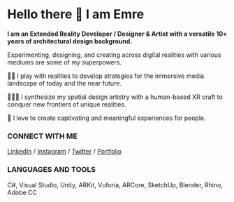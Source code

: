 # Hello there 👋 I am Emre
**I am an Extended Reality Developer / Designer & Artist with a versatile 10+ years of architectural design background.** 

Experimenting, designing, and creating across digital realities with various mediums are some of my superpowers.

🤹🏽 I play with realities to develop strategies for the immersive media landscape of today and the near future.

👨🏻‍💻 I synthesize my spatial design artistry with a human-based XR craft to conquer new frontiers of unique realities.

💙 I love to create captivating and meaningful experiences for people.

### CONNECT WITH ME
[LinkedIn](https://www.linkedin.com/in/emreo/) / [Instagram](https://www.instagram.com/emreozdemir_emreo/) / [Twitter](https://twitter.com/emreo_emreo) / [Portfolio](https://emreo.co/)

### LANGUAGES AND TOOLS
C#, Visual Studio, Unity, ARKit, Vuforia, ARCore, SketchUp, Blender, Rhino, Adobe CC
